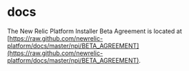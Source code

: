 docs
====

The New Relic Platform Installer Beta Agreement is located at [https://raw.github.com/newrelic-platform/docs/master/npi/BETA_AGREEMENT](https://raw.github.com/newrelic-platform/docs/master/npi/BETA_AGREEMENT).
